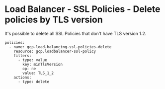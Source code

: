 Load Balancer - SSL Policies - Delete policies by TLS version
=============================================================

It\'s possible to delete all SSL Policies that don\'t have TLS version
1.2.

``` {.yaml}
policies:
  - name: gcp-load-balancing-ssl-policies-delete
    resource: gcp.loadbalancer-ssl-policy
    filters:
      - type: value
        key: minTlsVersion
        op: ne
        value: TLS_1_2
    actions:
      - type: delete
```
